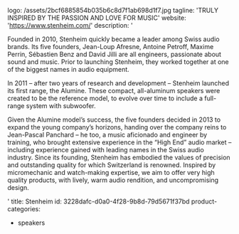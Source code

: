 logo: /assets/2bcf6885854b035b6c8d7f1ab698d1f7.jpg
tagline: 'TRULY INSPIRED BY THE PASSION AND LOVE FOR MUSIC'
website: 'https://www.stenheim.com/'
description: '<p>Founded in 2010, Stenheim quickly became a leader among Swiss audio brands. Its five founders, Jean-Loup Afresne, Antoine Petroff, Maxime Perrin, Sébastien Benz and David Jilli are all engineers, passionate about sound and music. Prior to launching Stenheim, they worked together at one of the biggest names in audio equipment.</p><p>In 2011 – after two years of research and development – Stenheim launched its first range, the Alumine. These compact, all-aluminum speakers were created to be the reference model, to evolve over time to include a full-range system with subwoofer.</p><p>Given the Alumine model’s success, the five founders decided in 2013 to expand the young company’s horizons, handing over the company reins to Jean-Pascal Panchard – he too, a music aficionado and engineer by training, who brought extensive experience in the “High End” audio market – including experience gained with leading names in the Swiss audio industry.&nbsp;Since its founding, Stenheim has embodied the values of precision and outstanding quality for which Switzerland is renowned. Inspired by micromechanic and watch-making expertise, we aim to offer very high quality products, with lively, warm audio rendition, and uncompromising design.</p>'
title: Stenheim
id: 3228dafc-d0a0-4f28-9b8d-79d5671f37bd
product-categories:
  - speakers
